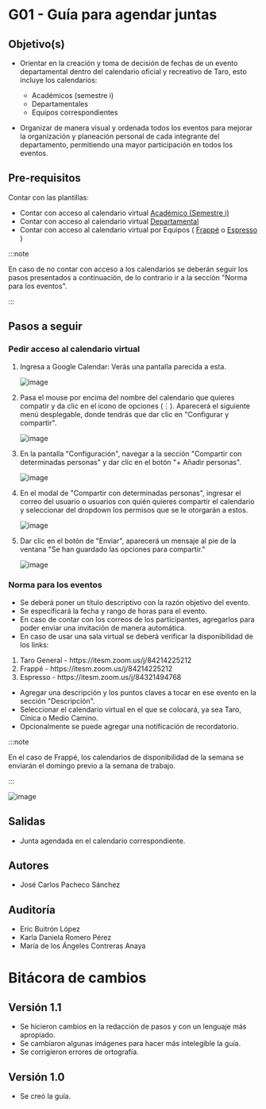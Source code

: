 # G01 - Guía para agendar juntas

## Objetivo(s)

- Orientar en la creación y toma de decisión de fechas de un evento departamental dentro del calendario oficial y recreativo de Taro, esto incluye los calendarios:
  <ul><li>Académicos (semestre i)</li><li>Departamentales</li><li>Equipos correspondientes</li></ul>

- Organizar de manera visual y ordenada todos los eventos para mejorar la organización y planeación personal de cada integrante del departamento, permitiendo una mayor participación en todos los eventos.

## Pre-requisitos

Contar con las plantillas:

- Contar con acceso al calendario virtual [Académico (Semestre i)](https://calendar.google.com/calendar/embed?src=itesm.mx_jd61cv3hbbmtuiib93un8s2lok%40group.calendar.google.com&ctz=America%2FMexico_City)
- Contar con acceso al calendario virtual [Departamental](https://calendar.google.com/calendar/embed?src=c_fprk5lfepv1dslipu1dv1let2c%40group.calendar.google.com&ctz=America%2FMexico_City)
- Contar con acceso al calendario virtual por Equipos ( [Frappé](https://calendar.google.com/calendar/embed?src=c_8s7cshndqlge2j7bbbnk6g5tbo%40group.calendar.google.com&ctz=America%2FMexico_City) o [Espresso](https://calendar.google.com/calendar/embed?src=c_i6eeag7cqgta7spmhe8iuv3p78%40group.calendar.google.com&ctz=America%2FMexico_City) )

:::note

En caso de no contar con acceso a los calendarios se deberán seguir los pasos presentados a continuación, de lo contrario ir a la sección "Norma para los eventos".

:::

## Pasos a seguir

### Pedir acceso al calendario virtual

<ol>
<li> Ingresa a Google Calendar: Verás una pantalla parecida a esta.</li>

![image](../../static/img/guias/G01/g01-img-1.png)

<li>Pasa el mouse por encima del nombre del calendario que quieres compatir y da clic en el icono de opciones (⋮). Aparecerá el siguiente menú desplegable, donde tendrás que dar clic en "Configurar y compartir".</li>

![image](../../static/img/guias/G01/g01-img-3.png)

<li>En la pantalla "Configuración", navegar a la sección "Compartir con determinadas personas" y dar clic en el botón "+ Añadir personas".</li>

![image](../../static/img/guias/G01/G01_addpeople.png)

<li>En el modal de "Compartir con determinadas personas", ingresar el correo del usuario o usuarios con quién quieres compartir el calendario y seleccionar del dropdown los permisos que se le otorgarán a estos. </li>

![image](../../static/img/guias/G01/g01-img-6.png)

<li>Dar clic en el botón de "Enviar", aparecerá un mensaje al pie de la ventana "Se han guardado las opciones para compartir."</li>

![image](../../static/img/guias/G01/G01_enviar.png)

</ol>

### Norma para los eventos

- Se deberá poner un título descriptivo con la razón objetivo del evento.
- Se especificará la fecha y rango de horas para el evento.
- En caso de contar con los correos de los participantes, agregarlos para poder enviar una invitación de manera automática.
- En caso de usar una sala virtual se deberá verificar la disponibilidad de los links:
  
<ol><li>Taro General - https://itesm.zoom.us/j/84214225212 </li><li>Frappé -  https://itesm.zoom.us/j/84214225212
  </li><li>Espresso -  https://itesm.zoom.us/j/84321494768
  </li></ol>

- Agregar una descripción y los puntos claves a tocar en ese evento en la sección "Descripción".
- Seleccionar el calendario virtual en el que se colocará, ya sea Taro, Cínica o Medio Camino.
- Opcionalmente se puede agregar una notificación de recordatorio.

:::note

En el caso de Frappé, los calendarios de disponibilidad de la semana se enviarán el domingo previo a la semana de trabajo.

:::

![image](../../static/img/guias/G01/g01-img-7.png)

## Salidas

- Junta agendada en el calendario correspondiente.

## Autores

- José Carlos Pacheco Sánchez

## Auditoría

- Eric Buitrón López
- Karla Daniela Romero Pérez
- María de los Ángeles Contreras Anaya


# Bitácora de cambios
## Versión 1.1
  - Se hicieron cambios en la redacción de pasos y con un lenguaje más apropiado.
  - Se cambiaron algunas imágenes para hacer más intelegible la guía.
  - Se corrigieron errores de ortografía.

## Versión 1.0
  - Se creó la guía.
